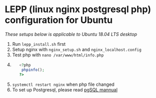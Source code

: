 

# LEPP (linux nginx postgresql php) configuration for Ubuntu
_These setups below is applicable to Ubuntu 18.04 LTS desktop_

1. Run `lepp_install.sh` first
2. Setup nginx with `nginx_setup.sh` and `nginx_localhost.config`
3. Test php with `nano /var/www/html/info.php`
   <br />
4.  ```php
       <?php
        phpinfo();
       ?>
    ```
5. `systemctl restart nginx` when  php file changed
6. To set up Postgresql, please read [pgSQL mannual](../../pgSQL)